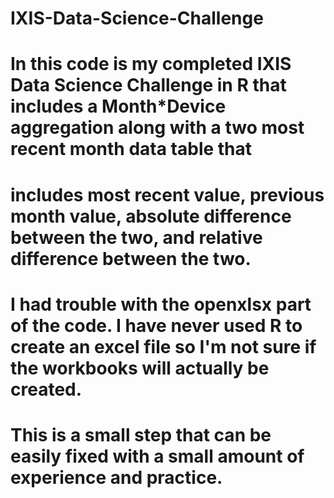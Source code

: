 # IXIS-Data-Science-Challenge

# In this code is my completed IXIS Data Science Challenge in R that includes a Month*Device aggregation along with a two most recent month data table that
# includes most recent value, previous month value, absolute difference between the two, and relative difference between the two. 
# I had trouble with the openxlsx part of the code. I have never used R to create an excel file so I'm not sure if the workbooks will actually be created.
# This is a small step that can be easily fixed with a small amount of experience and practice. 
